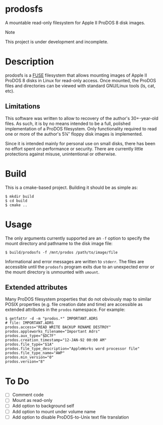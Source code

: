 # prodosfs

A mountable read-only filesystem for Apple II ProDOS 8 disk images.

> [!NOTE]
> This project is under development and incomplete.

# Description

prodosfs is a [FUSE](https://github.com/libfuse/libfuse) filesystem that allows mounting images of Apple II ProDOS 8 disks in Linux for read-only access. Once mounted, the ProDOS files and directories can be viewed with standard GNU/Linux tools (ls, cat, etc).

## Limitations

This software was written to allow to recovery of the author's 30+-year-old files. As such, it is by no means intended to be a full, polished implementation of a ProDOS filesystem. Only functionality required to read one or more of the author's 5&#188;&#8243; floppy disk images is implemented.

Since it is intended mainly for personal use on small disks, there has been no effort spent on performance or security. There are currently little protections against misuse, unintentional or otherwise.

# Build

This is a cmake-based project. Building it should be as simple as:

```
$ mkdir build
$ cd build
$ cmake ..
```

# Usage

The only arguments currently supported are an `-f` option to specify the mount directory and pathname to the disk image file:

```
$ build/prodosfs -f /mnt/prodos /path/to/image/file
```

Informational and error messages are written to `stderr`. The files are accessible until the `prodosfs` program exits due to an unexpected error or the mount directory is unmounted with `umount`.

## Extended attributes

Many ProDOS filesystem properties that do not obviously map to similar POSIX properties (e.g. file creation date and time) are accessible as extended attributes in the `prodos` namespace. For example:

```
$ getfattr -d -m "prodos.*" IMPORTANT.ADRS
# file: IMPORTANT.ADRS
prodos.access="READ WRITE BACKUP RENAME DESTROY"
prodos.appleworks_filename="Important Adrs"
prodos.aux_type="$DC7F"
prodos.creation_timestamp="12-JAN-92 00:00 AM"
prodos.file_type="$1A"
prodos.file_type_description="AppleWorks word processor file"
prodos.file_type_name="AWP"
prodos.min_version="0"
prodos.version="8"
```
# To Do

- [ ] Comment code
- [ ] Mount as read-only
- [ ] Add option to background self
- [ ] Add option to mount under volume name
- [ ] Add option to disable ProDOS-to-Unix text file translation
